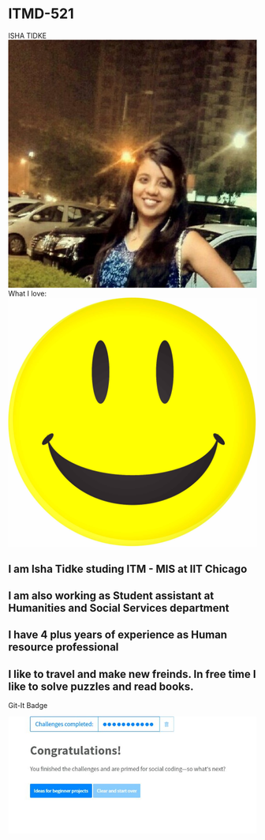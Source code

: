 # ITMD-521
ISHA TIDKE 
![alt text](https://github.com/ishatidke/ITMD-521/blob/master/Images/Isha_New.jpg "Hi,I am Isha")
What I love: 
![alt text](https://github.com/ishatidke/ITMD-521/blob/master/Images/Smile.jpg "Smile and keep smiling!!")
## I am Isha Tidke studing ITM - MIS at IIT Chicago 
## I am also working as Student assistant at Humanities and Social Services department
## I have 4 plus years of experience as Human resource professional
## I like to travel and make new freinds. In free time I like to solve puzzles and read books.

Git-It Badge

![alt text](https://github.com/ishatidke/ITMD-521/blob/master/Images/Badge.jpg "This is my Git-It Badge")
